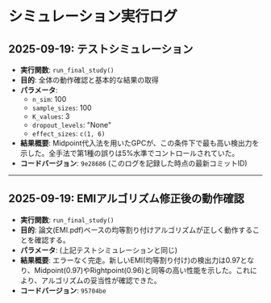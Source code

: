 # シミュレーション実行ログ

## 2025-09-19: テストシミュレーション

- **実行関数**: `run_final_study()`
- **目的**: 全体の動作確認と基本的な結果の取得
- **パラメータ**:
  - `n_sim`: 100
  - `sample_sizes`: 100
  - `K_values`: 3
  - `dropout_levels`: "None"
  - `effect_sizes`: `c(1, 6)`
- **結果概要**: Midpoint代入法を用いたGPCが、この条件下で最も高い検出力を示した。全手法で第1種の誤りは5%水準でコントロールされていた。
- **コードバージョン**: `9e28686` (このログを記録した時点の最新コミットID)

---

## 2025-09-19: EMIアルゴリズム修正後の動作確認

- **実行関数**: `run_final_study()`
- **目的**: 論文(EMI.pdf)ベースの均等割り付けアルゴリズムが正しく動作することを確認する。
- **パラメータ**: (上記テストシミュレーションと同じ)
- **結果概要**: エラーなく完走。新しいEMI(均等割り付け)の検出力は0.97となり、Midpoint(0.97)やRightpoint(0.96)と同等の高い性能を示した。これにより、アルゴリズムの妥当性が確認できた。
- **コードバージョン**: `95704be`